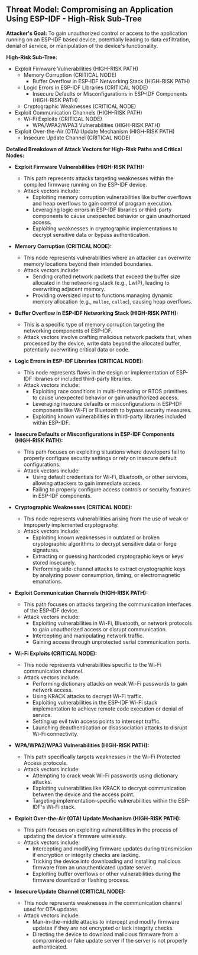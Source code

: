 ## Threat Model: Compromising an Application Using ESP-IDF - High-Risk Sub-Tree

**Attacker's Goal:** To gain unauthorized control or access to the application running on an ESP-IDF based device, potentially leading to data exfiltration, denial of service, or manipulation of the device's functionality.

**High-Risk Sub-Tree:**

*   Exploit Firmware Vulnerabilities (HIGH-RISK PATH)
    *   Memory Corruption (CRITICAL NODE)
        *   Buffer Overflow in ESP-IDF Networking Stack (HIGH-RISK PATH)
    *   Logic Errors in ESP-IDF Libraries (CRITICAL NODE)
        *   Insecure Defaults or Misconfigurations in ESP-IDF Components (HIGH-RISK PATH)
    *   Cryptographic Weaknesses (CRITICAL NODE)
*   Exploit Communication Channels (HIGH-RISK PATH)
    *   Wi-Fi Exploits (CRITICAL NODE)
        *   WPA/WPA2/WPA3 Vulnerabilities (HIGH-RISK PATH)
*   Exploit Over-the-Air (OTA) Update Mechanism (HIGH-RISK PATH)
    *   Insecure Update Channel (CRITICAL NODE)

**Detailed Breakdown of Attack Vectors for High-Risk Paths and Critical Nodes:**

*   **Exploit Firmware Vulnerabilities (HIGH-RISK PATH):**
    *   This path represents attacks targeting weaknesses within the compiled firmware running on the ESP-IDF device.
    *   Attack vectors include:
        *   Exploiting memory corruption vulnerabilities like buffer overflows and heap overflows to gain control of program execution.
        *   Leveraging logic errors in ESP-IDF libraries or third-party components to cause unexpected behavior or gain unauthorized access.
        *   Exploiting weaknesses in cryptographic implementations to decrypt sensitive data or bypass authentication.

*   **Memory Corruption (CRITICAL NODE):**
    *   This node represents vulnerabilities where an attacker can overwrite memory locations beyond their intended boundaries.
    *   Attack vectors include:
        *   Sending crafted network packets that exceed the buffer size allocated in the networking stack (e.g., LwIP), leading to overwriting adjacent memory.
        *   Providing oversized input to functions managing dynamic memory allocation (e.g., `malloc`, `calloc`), causing heap overflows.

*   **Buffer Overflow in ESP-IDF Networking Stack (HIGH-RISK PATH):**
    *   This is a specific type of memory corruption targeting the networking components of ESP-IDF.
    *   Attack vectors involve crafting malicious network packets that, when processed by the device, write data beyond the allocated buffer, potentially overwriting critical data or code.

*   **Logic Errors in ESP-IDF Libraries (CRITICAL NODE):**
    *   This node represents flaws in the design or implementation of ESP-IDF libraries or included third-party libraries.
    *   Attack vectors include:
        *   Exploiting race conditions in multi-threading or RTOS primitives to cause unexpected behavior or gain unauthorized access.
        *   Leveraging insecure defaults or misconfigurations in ESP-IDF components like Wi-Fi or Bluetooth to bypass security measures.
        *   Exploiting known vulnerabilities in third-party libraries included within ESP-IDF.

*   **Insecure Defaults or Misconfigurations in ESP-IDF Components (HIGH-RISK PATH):**
    *   This path focuses on exploiting situations where developers fail to properly configure security settings or rely on insecure default configurations.
    *   Attack vectors include:
        *   Using default credentials for Wi-Fi, Bluetooth, or other services, allowing attackers to gain immediate access.
        *   Failing to properly configure access controls or security features in ESP-IDF components.

*   **Cryptographic Weaknesses (CRITICAL NODE):**
    *   This node represents vulnerabilities arising from the use of weak or improperly implemented cryptography.
    *   Attack vectors include:
        *   Exploiting known weaknesses in outdated or broken cryptographic algorithms to decrypt sensitive data or forge signatures.
        *   Extracting or guessing hardcoded cryptographic keys or keys stored insecurely.
        *   Performing side-channel attacks to extract cryptographic keys by analyzing power consumption, timing, or electromagnetic emanations.

*   **Exploit Communication Channels (HIGH-RISK PATH):**
    *   This path focuses on attacks targeting the communication interfaces of the ESP-IDF device.
    *   Attack vectors include:
        *   Exploiting vulnerabilities in Wi-Fi, Bluetooth, or network protocols to gain unauthorized access or disrupt communication.
        *   Intercepting and manipulating network traffic.
        *   Gaining access through unprotected serial communication ports.

*   **Wi-Fi Exploits (CRITICAL NODE):**
    *   This node represents vulnerabilities specific to the Wi-Fi communication channel.
    *   Attack vectors include:
        *   Performing dictionary attacks on weak Wi-Fi passwords to gain network access.
        *   Using KRACK attacks to decrypt Wi-Fi traffic.
        *   Exploiting vulnerabilities in the ESP-IDF Wi-Fi stack implementation to achieve remote code execution or denial of service.
        *   Setting up evil twin access points to intercept traffic.
        *   Launching deauthentication or disassociation attacks to disrupt Wi-Fi connectivity.

*   **WPA/WPA2/WPA3 Vulnerabilities (HIGH-RISK PATH):**
    *   This path specifically targets weaknesses in the Wi-Fi Protected Access protocols.
    *   Attack vectors include:
        *   Attempting to crack weak Wi-Fi passwords using dictionary attacks.
        *   Exploiting vulnerabilities like KRACK to decrypt communication between the device and the access point.
        *   Targeting implementation-specific vulnerabilities within the ESP-IDF's Wi-Fi stack.

*   **Exploit Over-the-Air (OTA) Update Mechanism (HIGH-RISK PATH):**
    *   This path focuses on exploiting vulnerabilities in the process of updating the device's firmware wirelessly.
    *   Attack vectors include:
        *   Intercepting and modifying firmware updates during transmission if encryption or integrity checks are lacking.
        *   Tricking the device into downloading and installing malicious firmware from an unauthenticated update server.
        *   Exploiting buffer overflows or other vulnerabilities during the firmware download or flashing process.

*   **Insecure Update Channel (CRITICAL NODE):**
    *   This node represents weaknesses in the communication channel used for OTA updates.
    *   Attack vectors include:
        *   Man-in-the-middle attacks to intercept and modify firmware updates if they are not encrypted or lack integrity checks.
        *   Directing the device to download malicious firmware from a compromised or fake update server if the server is not properly authenticated.